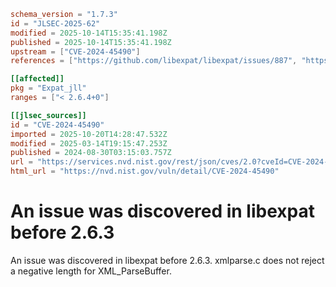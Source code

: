 ```toml
schema_version = "1.7.3"
id = "JLSEC-2025-62"
modified = 2025-10-14T15:35:41.198Z
published = 2025-10-14T15:35:41.198Z
upstream = ["CVE-2024-45490"]
references = ["https://github.com/libexpat/libexpat/issues/887", "https://github.com/libexpat/libexpat/pull/890", "https://security.netapp.com/advisory/ntap-20241018-0004/"]

[[affected]]
pkg = "Expat_jll"
ranges = ["< 2.6.4+0"]

[[jlsec_sources]]
id = "CVE-2024-45490"
imported = 2025-10-20T14:28:47.532Z
modified = 2025-03-14T19:15:47.253Z
published = 2024-08-30T03:15:03.757Z
url = "https://services.nvd.nist.gov/rest/json/cves/2.0?cveId=CVE-2024-45490"
html_url = "https://nvd.nist.gov/vuln/detail/CVE-2024-45490"
```

# An issue was discovered in libexpat before 2.6.3

An issue was discovered in libexpat before 2.6.3. xmlparse.c does not reject a negative length for XML_ParseBuffer.

